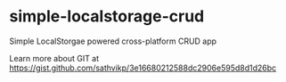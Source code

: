 # simple-localstorage-crud
Simple LocalStorgae powered cross-platform CRUD app

Learn more about GIT at https://gist.github.com/sathvikp/3e16680212588dc2906e595d8d1d26bc
